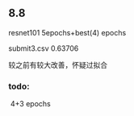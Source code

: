 ## 8.8

resnet101 5epochs+best(4) epochs

submit3.csv 0.63706

较之前有较大改善，怀疑过拟合

### todo:

​	4+3 epochs

